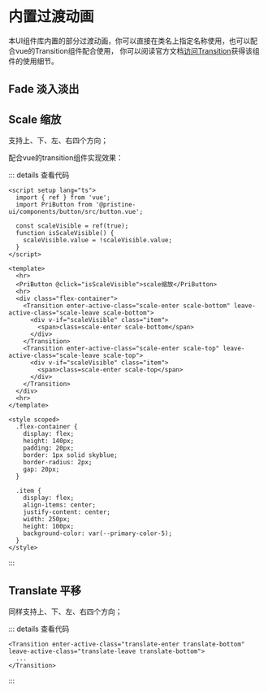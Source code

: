 # 内置过渡动画

本UI组件库内置的部分过渡动画，你可以直接在类名上指定名称使用，也可以配合vue的Transition组件配合使用，
你可以阅读官方文档[访问Transition](https://cn.vuejs.org/guide/built-ins/transition)获得该组件的使用细节。

## Fade 淡入淡出

<FadeAnimation></FadeAnimation>

## Scale 缩放

支持上、下、左、右四个方向；

<ScaleAnimation></ScaleAnimation>

配合vue的transition组件实现效果：

::: details 查看代码
```vue
<script setup lang="ts">
  import { ref } from 'vue';
  import PriButton from '@pristine-ui/components/button/src/button.vue';

  const scaleVisible = ref(true);
  function isScaleVisible() {
    scaleVisible.value = !scaleVisible.value;
  }
</script>

<template>
  <hr>
  <PriButton @click="isScaleVisible">scale缩放</PriButton>
  <hr>
  <div class="flex-container">
    <Transition enter-active-class="scale-enter scale-bottom" leave-active-class="scale-leave scale-bottom">
      <div v-if="scaleVisible" class="item">
        <span>class=scale-enter scale-bottom</span>
      </div>
    </Transition>
    <Transition enter-active-class="scale-enter scale-top" leave-active-class="scale-leave scale-top">
      <div v-if="scaleVisible" class="item">
        <span>class=scale-enter scale-top</span>
      </div>
    </Transition>
  </div>
  <hr>
</template>

<style scoped>
  .flex-container {
    display: flex;
    height: 140px;
    padding: 20px;
    border: 1px solid skyblue;
    border-radius: 2px;
    gap: 20px;
  }

  .item {
    display: flex;
    align-items: center;
    justify-content: center;
    width: 250px;
    height: 100px;
    background-color: var(--primary-color-5);
  }
</style>
```
:::

## Translate 平移

同样支持上、下、左、右四个方向；

<TranslateAnimation></TranslateAnimation>

::: details 查看代码
```vue
<Transition enter-active-class="translate-enter translate-bottom" leave-active-class="translate-leave translate-bottom">
  ...
</Transition>
```
:::
